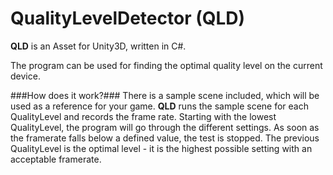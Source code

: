 # QualityLevelDetector (QLD)
<b>QLD</b> is an Asset for Unity3D, written in C#.

The program can be used for finding the optimal quality level on the current device.

###How does it work?###
There is a sample scene included, which will be used as a reference for your game. <b>QLD</b> runs the sample scene for each QualityLevel and records the frame rate.
Starting with the lowest QualityLevel, the program will go through the different settings. As soon as the framerate falls below a defined value, the test is stopped. The previous QualityLevel is the optimal level - it is the highest possible setting with an acceptable framerate.

